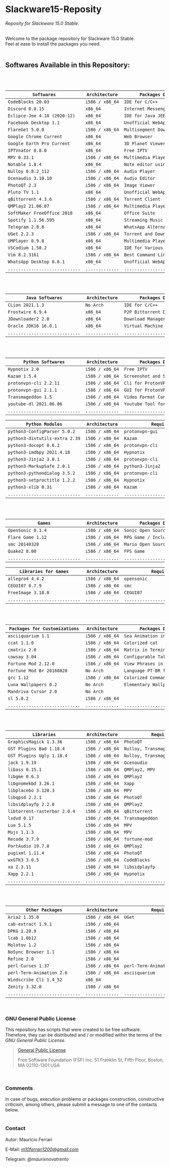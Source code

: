 # Slackware15-Reposity
*Reposity for Slackware 15.0 Stable.*
<br/><br/>

Welcome to the package repository for Slackware 15.0 Stable.<br/>
Feel at ease to install the packages you need.
<br/><br/>

## Softwares Available in this Repository:

<br/><br/>

| `Softwares`                    | `Architecture`  | `Packages Description`             | `Required By` |
|--------------------------------|-----------------|------------------------------------|---------------|
| `CodeBlocks 20.03`             | `i586 / x86_64` | `IDE for C/C++`                    |               |
| `Discord 0.0.15`               | `x86_64`        | `Internet Messenger`               |               |
| `Eclipce-Jee 4.18 (2020-12)`   | `x86_64`        | `IDE for Java JEE`                 |               |
| `Facebook Desktop 1.1`         | `x86_64`        | `Unofficial WebApp for Facebook`   |               |
| `FlareGet 5.0.0`               | `i586 / x86_64` | `Multisegment Download Manager`    |               |
| `Google Chrome Current`        | `x86_64`        | `Web Browser`                      |               |
| `Google Earth Pro Current`     | `x86_64`        | `3D Planet Viewer`                 |               |
| `IPTVnator 0.8.0`              | `x86_64`        | `Free IPTV`                        |               |
| `MPV 0.33.1`                   | `i586 / x86_64` | `Multimedia Player`                | `Hypnotix`    |
| `Notable 1.8.4`                | `x86_64`        | `Note editor using Markdown`       |               |
| `Nulloy 0.8.2_112`             | `i586 / x86_64` | `Audio Player`                     |               |
| `Ocenaudio 3.10.10`            | `i586 / x86_64` | `Audio Editor`                     |               |
| `PhotoQT 2.3`                  | `i586 / x86_64` | `Image Viewer`                     |               |
| `Pluto TV 1.1`                 | `x86_64`        | `Unofficial WebApp for Pluto TV`   |               |
| `qBittorrent 4.3.6`            | `i586 / x86_64` | `Torrent Client`                   |               |
| `QMPlay2 21.06.07`             | `i586 / x86_64` | `Multimedia Player`                |               |
| `SoftMaker FreeOffice 2018`    | `x86_64`        | `Office Suite`                     |               |
| `Spotify 1.1.56.595`           | `x86_64`        | `Streaming Music player`           |               |
| `Telegram 2.8.8`               | `x86_64`        | `WhatsApp Alternative`             |               |
| `UGet 2.2.3`                   | `i586 / x86_64` | `Torrent and Download Manager`     |               |
| `UMPlayer 0.9.8`               | `x86_64`        | `Multimedia Player`                |               |
| `VSCodium 1.58.2`              | `x86_64`        | `IDE for Various Languages`        |               |
| `Vim 8.2.3161`                 | `i586 / x86_64` | `Best Command Line Text Editor`    |               |
| `WhatsApp Desktop 0.6.1`       | `x86_64`        | `Unofficial WebApp for WhatsApp`   |               |
| `............................` | `.............` | `................................` | `...........` |

<br/><br/>

| `Java Softwares`               | `Architecture`  | `Packages Description`             |
|--------------------------------|-----------------|------------------------------------|
| `CLion 2021.1.3`               | `No Arch`       | `IDE for C/C++`                    |
| `Frostwire 6.9.4`              | `x86_64`        | `P2P Bittorrent Downloader`        |
| `JDownloader2 2.0`             | `x86_64`        | `Download Manager`                 |
| `Oracle JDK16 16.0.1`          | `x86_64`        | `Virtual Machine Java`             |
| `............................` | `.............` | `................................` |

<br/><br/>

| `Python Softwares`             | `Architecture`  | `Packages Description`             |
|--------------------------------|-----------------|------------------------------------|
| `Hypnotix 2.0`                 | `i586 / x86_64` | `Free IPTV`                        |
| `Kazam 1.5.4`                  | `i586 / x86_64` | `Screenshot and Screencast`        |
| `protonvpn-cli 2.2.11`         | `i586 / x86_64` | `Cli for ProtonVPN`                |
| `protonvpn-gui 2.1.1`          | `i586 / x86_64` | `GUI for ProtonVPN`                |
| `Transmageddon 1.5`            | `i586 / x86_64` | `Video Format Conversion Tool`     |
| `youtube-dl 2021.06.06`        | `i586 / x86_64` | `Youtube Tool for Command Line`    |
| `............................` | `.............` | `................................` |

| `Python Modules`               | `Architecture`  | `Required By`                      |
|--------------------------------|-----------------|------------------------------------|
| `python3-ConfigParser 5.0.2`   | `i586 / x86_64` | `protonvpn-gui`                    |
| `python3-distutils-extra 2.39` | `i586 / x86_64` | `Kazam`                            |
| `python3-docopt 0.6.2`         | `i586 / x86_64` | `protonvpn-cli`                    |
| `python3-imdbpy 2021.4.18`     | `i586 / x86_64` | `Hypnotix`                         |
| `python3-Jinja2 3.0.1`         | `i586 / x86_64` | `protonvpn-cli`                    |
| `python3-MarkupSafe 2.0.1`     | `i586 / x86_64` | `python3-Jinja2`                   |
| `python3-pythondialog 3.5.2`   | `i586 / x86_64` | `protonvpn-cli`                    |
| `python3-setproctitle 1.2.2`   | `i586 / x86_64` | `Hypnotix`                         |
| `python3-xlib 0.31`            | `i586 / x86_64` | `Kazam`                            |
| `............................` | `.............` | `................................` |

<br/><br/>

| `Games`                        | `Architecture`  | `Packages Description`             |
|--------------------------------|-----------------|------------------------------------|
| `OpenSonic 0.1.4`              | `i586 / x86_64` | `Sonic Open Source`                |
| `Flare Game 1.12`              | `i586 / x86_64` | `RPG Game / Include Engine`        |
| `smc 20140328`                 | `i586 / x86_64` | `Mario Open Source`                |
| `Quake2 8.00`                  | `i586 / x86_64` | `FPS Game`                         |
| `............................` | `.............` | `................................` |

| `Libraries for Games`          | `Architecture`  | `Required By`                      |
|--------------------------------|-----------------|------------------------------------|
| `allegro4 4.4.2`               | `i586 / x86_64` | `opensonic`                        |
| `CEGUI07 0.7.9`                | `i586 / x86_64` | `smc`                              |
| `FreeImage 3.18.0`             | `i586 / x86_64` | `CEGUI07`                          |
| `............................` | `.............` | `................................` |

<br/><br/>

| `Packages for Customizations`  | `Architecture`  | `Packages Description`             |
|--------------------------------|-----------------|------------------------------------|
| `asciiquarium 1.1`             | `i586 / x86_64` | `Sea Animation in ASCII Art`       |
| `ccat 1.1.0`                   | `i586 / x86_64` | `Colorized cat`                    |
| `cmatrix 2.0`                  | `i586 / x86_64` | `Matrix in Terminal`               |
| `cowsay 3.04`                  | `i586 / x86_64` | `Configurable Talking Cow`         |
| `Fortune Mod 2.12.0`           | `i586 / x86_64` | `View Phrases in Terminal`         |
| `Fortune Mod Br 20160820`      | `No Arch`       | `Language PT-BR for fortune-mod`   |
| `grc 1.12`                     | `i586 / x86_64` | `Colorized Commands`               |
| `Luna Wallpapers 0.2`          | `No Arch`       | `Elementary Wallpapers`            |
| `Mandriva Cursor 2.0 `         | `No Arch`       |                                    |
| `sl 5.0.2`                     | `i586 / x86_64` |                                    |
| `............................` | `.............` | `................................` |

<br/><br/>

| `Libraries`                    | `Architecture`  | `Required By`                      |
|--------------------------------|-----------------|------------------------------------|
| `GraphicsMagick 1.3.36`        | `i586 / x86_64` | `PhotoQT`                          |
| `GST Plugins Bad 1.18.4`       | `i586 / x86_64` | `Nulloy, Transmageddon`            |
| `GST Plugins Ugly 1.18.4`      | `i586 / x86_64` | `Nulloy, Transmageddon`            |
| `jack 1.9.19`                  | `i586 / x86_64` | `Ocenaudio`                        |
| `libass 0.15.1`                | `i586 / x86_64` | `QMPlay2, MPV`                     |
| `libgme 0.6.3`                 | `i586 / x86_64` | `QMPlay2`                          |
| `libgnomekbd 3.26.1`           | `i586 / x86_64` | `Xapp`                             |
| `libplacebo 3.120.3`           | `i586 / x86_64` | `MPV`                              |
| `libqpsd 2.2.1`                | `i586 / x86_64` | `PhotoQT`                          |
| `libsidplayfp 2.2.0`           | `i586 / x86_64` | `QMPlay2`                          |
| `libtorrent-rasterbar 2.0.4`   | `i586 / x86_64` | `qBittorrent`                      |
| `lsdvd 0.17`                   | `i586 / x86_64` | `Transmageddon`                    |
| `Lua 5.1.5`                    | `i586 / x86_64` | `MPV`                              |
| `Mujs 1.1.3`                   | `i586 / x86_64` | `MPV`                              |
| `Recode 3.7.9`                 | `i586 / x86_64` | `fortune-mod`                      |
| `PortAudio 19.7.0`             | `i586 / x86_64` | `QMPlay2`                          |
| `pugixml 1.11.4`               | `i586 / x86_64` | `PhotoQT`                          |
| `wxGTK3 3.0.5`                 | `i586 / x86_64` | `CodeBlocks`                       |
| `xa 2.3.11`                    | `i586 / x86_64` | `libsidplayfp`                     |
| `Xapp 2.2.1`                   | `i586 / x86_64` | `Hypnotix`                         |
| `............................` | `.............` | `................................` |

<br/><br/>

| `Other Packages`               | `Architecture`  | `Required By`                      |
|--------------------------------|-----------------|------------------------------------|
| `Aria2 1.35.0`                 | `i586 / x86_64` | `UGet`                             |
| `cab-extract 1.9.1`            | `i586 / x86_64` |                                    |
| `DPKG 1.20.9`                  | `i586 / x86_64` |                                    |
| `lcab 1.0b12`                  | `i586 / x86_64` |                                    |
| `Molotov 1.2`                  | `i586 / x86_64` |                                    |
| `NoSync Browser 1.1`           | `i586 / x86_64` |                                    |
| `Refine 2.0`                   | `i586 / x86_64` |                                    |
| `perl-Curses 1.37`             | `i586 / x86_64` | `perl-Term-Animation`              |
| `perl-Term-Animation 2.6`      | `i586 / x86_64` | `asciiquarium`                     |
| `Windscribe Cli 1.4_52`        | `x86_64`        |                                    |
| `Zenity 3.32.0`                | `i586 / x86_64` |                                    |
| `............................` | `.............` | `................................` | 

<br/>

### GNU General Public License

This repository has scripts that were created to be free software.<br/>
Therefore, they can be distributed and / or modified within the terms of the *GNU General Public License*.

>[General Public License](https://pt.wikipedia.org/wiki/GNU_General_Public_License)
>
>Free Software Foundation (FSF) Inc. 51 Franklin St, Fifth Floor, Boston, MA 02110-1301 USA
<br/>

### Comments

In case of bugs, execution problems or packages construction, constructive criticism, among others, please submit a message to one of the contacts below.
<br/><br/>

### Contact

Autor: Mauricio Ferrari

E-Mail: *m10ferrari1200@gmail.com*

Telegram: *@maurixnovatrento*
